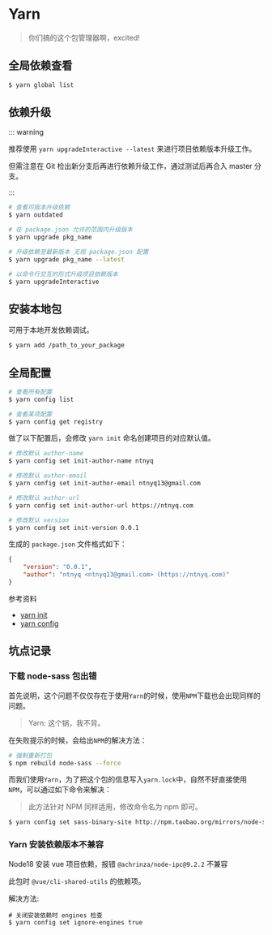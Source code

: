 # Yarn

> 你们搞的这个包管理器啊，excited!

## 全局依赖查看

```bash
$ yarn global list
```

## 依赖升级

::: warning

推荐使用 `yarn upgradeInteractive --latest` 来进行项目依赖版本升级工作。

但需注意在 Git 检出新分支后再进行依赖升级工作，通过测试后再合入 master 分支。

:::

```bash
# 查看可版本升级依赖
$ yarn outdated

# 在 package.json 允许的范围内升级版本
$ yarn upgrade pkg_name

# 升级依赖至最新版本 无视 package.json 配置
$ yarn upgrade pkg_name --latest

# 以命令行交互的形式升级项目依赖版本
$ yarn upgradeInteractive
```

## 安装本地包

可用于本地开发依赖调试。

```bash
$ yarn add /path_to_your_package
```

## 全局配置

```bash
# 查看所有配置
$ yarn config list

# 查看某项配置
$ yarn config get registry
```

做了以下配置后，会修改 `yarn init` 命名创建项目的对应默认值。

```bash
# 修改默认 author-name
$ yarn config set init-author-name ntnyq

# 修改默认 author-email
$ yarn config set init-author-email ntnyq13@gmail.com

# 修改默认 author-url
$ yarn config set init-author-url https://ntnyq.com

# 修改默认 version
$ yarn config set init-version 0.0.1
```

生成的 `package.json` 文件格式如下：

```json
{
    "version": "0.0.1",
    "author": "ntnyq <ntnyq13@gmail.com> (https://ntnyq.com)"
}
```

参考资料

-   [yarn init](https://yarnpkg.com/lang/zh-hans/docs/cli/init/)
-   [yarn config](https://yarnpkg.com/zh-Hans/docs/cli/config)

## 坑点记录

### 下载 node-sass 包出错

首先说明，这个问题不仅仅存在于使用`Yarn`的时候，使用`NPM`下载也会出现同样的问题。

> Yarn: 这个锅，我不背。

在失败提示的时候，会给出`NPM`的解决方法：

```bash
# 强制重新打包
$ npm rebuild node-sass --force
```

而我们使用`Yarn`，为了把这个包的信息写入`yarn.lock`中，自然不好直接使用`NPM`，可以通过如下命令来解决：

> 此方法针对 NPM 同样适用，修改命令名为 npm 即可。

```bash
$ yarn config set sass-binary-site http://npm.taobao.org/mirrors/node-sass
```

### Yarn 安装依赖版本不兼容

Node18 安装 vue 项目依赖，报错 `@achrinza/node-ipc@9.2.2` 不兼容

此包时 `@vue/cli-shared-utils` 的依赖项。

解决方法:

```shell
# 关闭安装依赖时 engines 检查
$ yarn config set ignore-engines true
```
